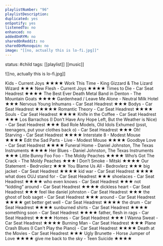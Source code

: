 ```yaml
---
playlistNumber: "96"
playlistDescription:
duplicated: yes
onSpotify: yes
listenedTo: no
enhanced: no
addedOnRYM: no
sharedOnReddit: no
sharedOnMonoquin: no
image: "[[no, actually this is lo-fi.jpg]]"
---
```

status: #child 
tags: [[playlist]] [[music]] 

![[no, actually this is lo-fi.jpg]]

Kids - Current Joys ★★★★
Work This Time - King Gizzard & The Lizard Wizard ★★★
New Flesh - Current Joys ★★★★
Times to Die - Car Seat Headrest ★★★★
The Best Ever Death Metal Band in Denton - The Mountain Goats ★★★★
Gardenhead / Leave Me Alone - Neutral Milk Hotel ★★★
Nervous Young Inhumans - Car Seat Headrest ★★★
Bodys - Car Seat Headrest ★★★★★
Romantic Theory - Car Seat Headrest ★★★★
Souls - Car Seat Headrest ★★★★
Knife in the Coffee - Car Seat Headrest ★★★
Los Barrachos (I Don’t Have Any Hope Left, But the Weather is Nice) - Car Seat Headrest ★★★
Bad Role Models, Old Idols Exhumed (psst, teenagers, put your clothes back o) - Car Seat Headrest ★★★
Oh! Starving - Car Seat Headrest ★★★★
Interstate 8 - Modest Mouse ★★★★
Edit the Sad Parts - Live - Modest Mouse ★★★★
Goodbye Love - Car Seat Headrest ★★★★
Funeral Home - Daniel Johnston, The Texas Instruments ★★★★
Her Blues - Daniel Johnston, The Texas Instruments ★★★
Little Bunny Foo Foo - The Moldy Peaches ★★★★
Who’s Got The Crack - The Moldy Peaches ★★★
I Don’t Smoke - Mitski ★★★★
Our Statement - Bedrvolerz ★★★
You Blame Us All - Bedrovlerz ★★★
big jacket - Car Seat Headrest ★★★★
kid war - Car Seat Headrest ★★★★
what does OUJ stand for - Car Seat Headrest ★★★
shoelaces - Car Seat Headrest ★★★★
who even knows - Car Seat Headrest ★★★
not “kidding” around - Car Seat Headrest ★★★★
dickless heart - Car Seat Headrest ★★★
feel like daniel johnston - Car Seat Headrest ★★★
the ghost of bob saget - Car Seat Headrest ★★★
around - Car Seat Headrest ★★★★
get better get well - Car Seat Headrest ★★★★
the drum - Car Seat Headrest ★★★★
sunburned shirts - Car Seat Headrest ★★★★
something soon - Car Seat Headrest ★★★★
father, flesh in rags - Car Seat Headrest ★★★★
Homes - Car Seat Headrest ★★★
I Wanna Sweat - Car Seat Headrest ★★★★
Burning Man - Car Seat Headrest ★★★
Plane Crash Blues (I Can't Play the Piano) - Car Seat Headrest ★★★★
Death at the Movies - Car Seat Headrest ★★★
Ugly Brunette - Horse Jumper of Love ★★★★
give me back to the sky - Teen Suicide ★★★★


